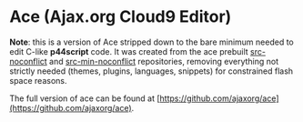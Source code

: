 Ace (Ajax.org Cloud9 Editor)
============================

**Note**: this is a version of Ace stripped down to the bare minimum needed to edit C-like **p44script** code.
It was created from the ace prebuilt [src-noconflict](https://github.com/ajaxorg/ace-builds/tree/master/src-noconflict)
and [src-min-noconflict](https://github.com/ajaxorg/ace-builds/tree/master/src-min-noconflict) repositories,
removing everything not strictly needed (themes, plugins, languages, snippets) for constrained flash space reasons.

The full version of ace can be found at [https://github.com/ajaxorg/ace](https://github.com/ajaxorg/ace).
